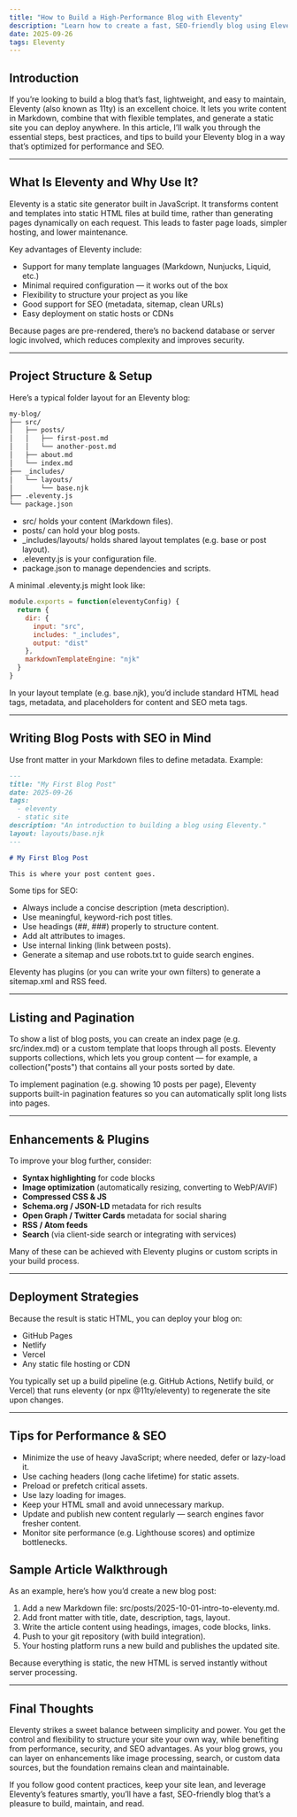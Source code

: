 ```yaml
---
title: "How to Build a High-Performance Blog with Eleventy"
description: "Learn how to create a fast, SEO-friendly blog using Eleventy (11ty). This guide walks you through setup, content structure, SEO best practices, and deployment strategies."
date: 2025-09-26
tags: Eleventy
---
```


## Introduction

If you’re looking to build a blog that’s fast, lightweight, and easy to maintain, Eleventy (also known as 11ty) is an excellent choice. It lets you write content in Markdown, combine that with flexible templates, and generate a static site you can deploy anywhere. In this article, I’ll walk you through the essential steps, best practices, and tips to build your Eleventy blog in a way that’s optimized for performance and SEO.

---

## What Is Eleventy and Why Use It?

Eleventy is a static site generator built in JavaScript. It transforms content and templates into static HTML files at build time, rather than generating pages dynamically on each request. This leads to faster page loads, simpler hosting, and lower maintenance.

Key advantages of Eleventy include:

- Support for many template languages (Markdown, Nunjucks, Liquid, etc.)
- Minimal required configuration — it works out of the box
- Flexibility to structure your project as you like
- Good support for SEO (metadata, sitemap, clean URLs)
- Easy deployment on static hosts or CDNs

Because pages are pre-rendered, there’s no backend database or server logic involved, which reduces complexity and improves security.

---

## Project Structure & Setup

Here’s a typical folder layout for an Eleventy blog:

```bash
my-blog/
├── src/
│   ├── posts/
│   │   ├── first-post.md
│   │   └── another-post.md
│   ├── about.md
│   └── index.md
├── _includes/
│   └── layouts/
│       └── base.njk
├── .eleventy.js
└── package.json
```
- src/ holds your content (Markdown files).
- posts/ can hold your blog posts.
- _includes/layouts/ holds shared layout templates (e.g. base or post layout).
- .eleventy.js is your configuration file.
- package.json to manage dependencies and scripts.

A minimal .eleventy.js might look like:

```js
module.exports = function(eleventyConfig) {
  return {
    dir: {
      input: "src",
      includes: "_includes",
      output: "dist"
    },
    markdownTemplateEngine: "njk"
  }
}
```

In your layout template (e.g. base.njk), you’d include standard HTML head tags, metadata, and placeholders for content and SEO meta tags.

---

## Writing Blog Posts with SEO in Mind

Use front matter in your Markdown files to define metadata. Example:

```md
---
title: "My First Blog Post"
date: 2025-09-26
tags:
  - eleventy
  - static site
description: "An introduction to building a blog using Eleventy."
layout: layouts/base.njk
---

# My First Blog Post

This is where your post content goes.

```

Some tips for SEO:

- Always include a concise description (meta description).
- Use meaningful, keyword-rich post titles.
- Use headings (##, ###) properly to structure content.
- Add alt attributes to images.
- Use internal linking (link between posts).
- Generate a sitemap and use robots.txt to guide search engines.

Eleventy has plugins (or you can write your own filters) to generate a sitemap.xml and RSS feed.

---

## Listing and Pagination

To show a list of blog posts, you can create an index page (e.g. src/index.md) or a custom template that loops through all posts. Eleventy supports collections, which lets you group content — for example, a collection("posts") that contains all your posts sorted by date.

To implement pagination (e.g. showing 10 posts per page), Eleventy supports built-in pagination features so you can automatically split long lists into pages.

---

## Enhancements & Plugins

To improve your blog further, consider:

- **Syntax highlighting** for code blocks
- **Image optimization** (automatically resizing, converting to WebP/AVIF)
- **Compressed CSS & JS**
- **Schema.org / JSON-LD** metadata for rich results
- **Open Graph / Twitter Cards** metadata for social sharing
- **RSS / Atom feeds**
- **Search** (via client-side search or integrating with services)

Many of these can be achieved with Eleventy plugins or custom scripts in your build process.

---

## Deployment Strategies

Because the result is static HTML, you can deploy your blog on:

- GitHub Pages
- Netlify
- Vercel
- Any static file hosting or CDN

You typically set up a build pipeline (e.g. GitHub Actions, Netlify build, or Vercel) that runs eleventy (or npx @11ty/eleventy) to regenerate the site upon changes.

---

## Tips for Performance & SEO

- Minimize the use of heavy JavaScript; where needed, defer or lazy-load it.
- Use caching headers (long cache lifetime) for static assets.
- Preload or prefetch critical assets.
- Use lazy loading for images.
- Keep your HTML small and avoid unnecessary markup.
- Update and publish new content regularly — search engines favor fresher content.
- Monitor site performance (e.g. Lighthouse scores) and optimize bottlenecks.

## Sample Article Walkthrough

As an example, here’s how you’d create a new blog post:

1. Add a new Markdown file: src/posts/2025-10-01-intro-to-eleventy.md.
2. Add front matter with title, date, description, tags, layout.
3. Write the article content using headings, images, code blocks, links.
4. Push to your git repository (with build integration).
5. Your hosting platform runs a new build and publishes the updated site.

Because everything is static, the new HTML is served instantly without server processing.

---

## Final Thoughts

Eleventy strikes a sweet balance between simplicity and power. You get the control and flexibility to structure your site your own way, while benefiting from performance, security, and SEO advantages. As your blog grows, you can layer on enhancements like image processing, search, or custom data sources, but the foundation remains clean and maintainable.

If you follow good content practices, keep your site lean, and leverage Eleventy’s features smartly, you’ll have a fast, SEO-friendly blog that’s a pleasure to build, maintain, and read.